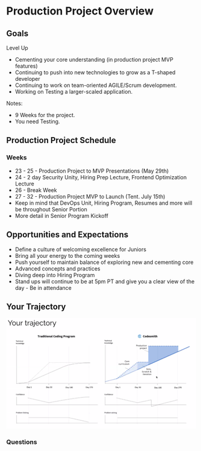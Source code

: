 # Production Project Overview

## Goals

Level Up

- Cementing your core understanding (in production project MVP features)
- Continuing to push into new technologies to grow as a T-shaped developer
- Continuing to work on team-oriented AGILE/Scrum development.
- Working on Testing a larger-scaled application.

Notes:
- 9 Weeks for the project.
- You need Testing.

## Production Project Schedule 

### Weeks

- 23 - 25 - Production Project to MVP Presentations (May 29th)
- 24 - 2 day Security Unity, Hiring Prep Lecture, Frontend Optimization Lecture
- 26 - Break Week
- 27 - 32 - Production Project MVP to Launch (Tent. July 15th)
- Keep in mind that DevOps Unit, Hiring Program, Resumes and more will be throughout Senior Portion
- More detail in Senior Program Kickoff

## Opportunities and Expectations

- Define a culture of welcoming excellence for Juniors
- Bring all your energy to the coming weeks
- Push yourself to maintain balance of exploring new and cementing core
- Advanced concepts and practices
- Diving deep into Hiring Program
- Stand ups will continue to be at 5pm PT and give you a clear view of the day - Be in attendance

## Your Trajectory

![](2021-05-11-01-18-20.png)

### Questions